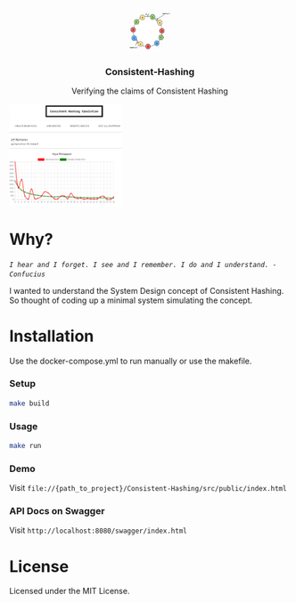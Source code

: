<p align="center">
  <a href="https://github.com/Dhanya-Abhirami/Consistent-Hashing">
    <img src="https://github.com/Dhanya-Abhirami/Consistent-Hashing/blob/main/src/public/assets/images/icon.png" alt="Icon" width="80" height="80">
  </a>

  <h3 align="center">Consistent-Hashing</h3>
  <p align="center">
    Verifying the claims of Consistent Hashing
  </p>
</p>

<img src="https://github.com/Dhanya-Abhirami/Consistent-Hashing/blob/main/src/public/assets/images/screenshot.PNG" alt="Icon" width="40%" width="40%">

# Why?
_`I hear and I forget. I see and I remember. I do and I understand. - Confucius`_

I wanted to understand the System Design concept of Consistent Hashing. So thought of coding up a minimal system simulating the concept.

# Installation
Use the docker-compose.yml to run manually or use the makefile.
### Setup
```bash
make build
```
### Usage
```bash
make run
```
### Demo
Visit `file://{path_to_project}/Consistent-Hashing/src/public/index.html`

### API Docs on Swagger
Visit `http://localhost:8080/swagger/index.html`

# License
Licensed under the MIT License.
